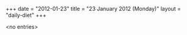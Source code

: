 +++
date = "2012-01-23"
title = "23 January 2012 (Monday)"
layout = "daily-diet"
+++


\<no entries\>

